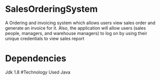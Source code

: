 # SalesOrderingSystem
A Ordering and invoicing system which allows users view sales order and generate an invoice for it. Also, the application will allow users (sales people, managers, and warehouse managers) to
log on by using their unique credentials to view sales report

# Dependencies
Jdk 1.8
#Technology Used
Java
